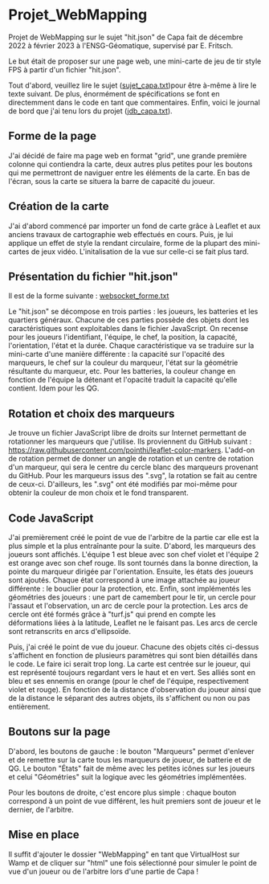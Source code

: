 # Projet_WebMapping
Projet de WebMapping sur le sujet "hit.json" de Capa fait de décembre 2022 à février 2023 à l'ENSG-Géomatique, supervisé par E. Fritsch.

Le but était de proposer sur une page web, une mini-carte de jeu de tir style FPS à partir d'un fichier "hit.json".

Tout d'abord, veuillez lire le sujet ([sujet_capa.txt](https://github.com/LaurisB07/Projet_WebMapping/files/10844720/sujet_capa.txt))pour être à-même à lire le texte suivant. De plus, énormément de spécifications se font en directemment dans le code en tant que commentaires. Enfin, voici le journal de bord que j'ai tenu lors du projet ([jdb_capa.txt](https://github.com/LaurisB07/Projet_WebMapping/files/10844730/jdb_capa.txt)).

## Forme de la page

J'ai décidé de faire ma page web en format "grid", une grande première colonne qui contiendra la carte, deux autres plus petites pour les boutons qui me permettront de naviguer entre les éléments de la carte. En bas de l'écran, sous la carte se situera la barre de capacité du joueur.

## Création de la carte

J'ai d'abord commencé par importer un fond de carte grâce à Leaflet et aux anciens travaux de cartographie web effectués en cours. Puis, je lui applique un effet de style la rendant circulaire, forme de la plupart des mini-cartes de jeux vidéo. L'initalisation de la vue sur celle-ci se fait plus tard. 

## Présentation du fichier "hit.json"

Il est de la forme suivante : [websocket_forme.txt](https://github.com/LaurisB07/Projet_WebMapping/files/10844655/websocket_forme.txt)

Le "hit.json" se décompose en trois parties : les joueurs, les batteries et les quartiers généraux. Chacune de ces parties possède des objets dont les caractéristiques sont exploitables dans le fichier JavaScript. On recense pour les joueurs l'identifiant, l'équipe, le chef, la position, la capacité, l'orientation, l'état et la durée. Chaque caractéristique va se traduire sur la mini-carte d'une manière différente : la capacité sur l'opacité des marqueurs, le chef sur la couleur du marqueur, l'état sur la géométrie résultante du marqueur, etc. Pour les batteries, la couleur change en fonction de l'équipe la détenant et l'opacité traduit la capacité qu'elle contient. Idem pour les QG.

## Rotation et choix des marqueurs

Je trouve un fichier JavaScript libre de droits sur Internet permettant de rotationner les marqueurs que j'utilise. Ils proviennent du GitHub suivant : https://raw.githubusercontent.com/pointhi/leaflet-color-markers. L'add-on de rotation permet de donner un angle de rotation et un centre de rotation d'un marqueur, qui sera le centre du cercle blanc des marqueurs provenant du GitHub. Pour les marqueurs issus des ".svg", la rotation se fait au centre de ceux-ci. D'ailleurs, les ".svg" ont été modifiés par moi-même pour obtenir la couleur de mon choix et le fond transparent.

## Code JavaScript

J'ai premièrement créé le point de vue de l'arbitre de la partie car elle est la plus simple et la plus entraînante pour la suite. D'abord, les marqueurs des joueurs sont affichés. L'équipe 1 est bleue avec son chef violet et l'équipe 2 est orange avec son chef rouge. Ils sont tournés dans la bonne direction, la pointe du marqueur dirigée par l'orientation. Ensuite, les états des joueurs sont ajoutés. Chaque état correspond à une image attachée au joueur différente : le bouclier pour la protection, etc. Enfin, sont implémentés les géométries des joueurs : une part de camembert pour le tir, un cercle pour l'assaut et l'observation, un arc de cercle pour la protection. Les arcs de cercle ont été formés grâce à "turf.js" qui prend en compte les déformations liées à la latitude, Leaflet ne le faisant pas. Les arcs de cercle sont retranscrits en arcs d'ellipsoïde.

Puis, j'ai créé le point de vue du joueur. Chacune des objets cités ci-dessus s'affichent en fonction de plusieurs paramètres qui sont bien détaillés dans le code. Le faire ici serait trop long. La carte est centrée sur le joueur, qui est représenté toujours regardant vers le haut et en vert. Ses alliés sont en bleu et ses ennemis en orange (pour le chef de l'équipe, respectivement violet et rouge). En fonction de la distance d'observation du joueur ainsi que de la distance le séparant des autres objets, ils s'affichent ou non ou pas entièrement.

## Boutons sur la page

D'abord, les boutons de gauche : le bouton "Marqueurs" permet d'enlever et de remettre sur la carte tous les marqueurs de joueur, de batterie et de QG. Le bouton "États" fait de même avec les petites icônes sur les joueurs et celui "Géométries" suit la logique avec les géométries implémentées.

Pour les boutons de droite, c'est encore plus simple : chaque bouton correspond à un point de vue différent, les huit premiers sont de joueur et le dernier, de l'arbitre.

## Mise en place

Il suffit d'ajouter le dossier "WebMapping" en tant que VirtualHost sur Wamp et de cliquer sur "html" une fois sélectionné pour simuler le point de vue d'un joueur ou de l'arbitre lors d'une partie de Capa !




